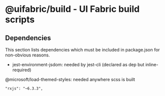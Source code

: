 # @uifabric/build - UI Fabric build scripts

## Dependencies

This section lists dependencies which must be included in package.json for non-obvious reasons.

- jest-environment-jsdom: needed by jest-cli (declared as dep but inline-required)

@microsoft/load-themed-styles: needed anywhere scss is built

    "rxjs": "~6.3.3",
